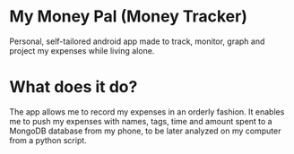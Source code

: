# My Money Pal (Money Tracker)
Personal, self-tailored android app made to track, monitor, graph and project my expenses while living alone.

# What does it do?
The app allows me to record my expenses in an orderly fashion. It enables me to push my expenses with names, tags, time and amount spent to a MongoDB database from my phone, to be later analyzed on my computer from a python script.
